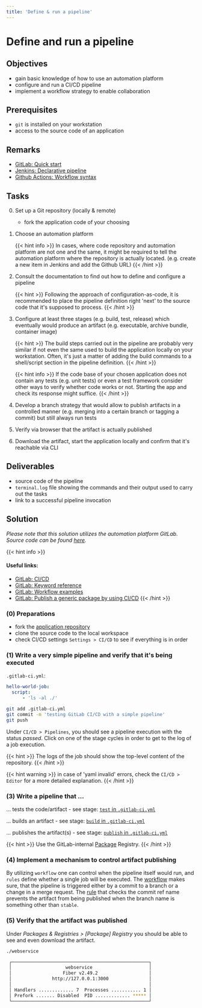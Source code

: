 ```yaml
---
title: 'Define & run a pipeline'
---
```



Define and run a pipeline
=========================


## Objectives

* gain basic knowledge of how to use an automation platform
* configure and run a CI/CD pipeline
* implement a workflow strategy to enable collaboration 


## Prerequisites

* `git` is installed on your workstation
* access to the source code of an application


## Remarks

* [GitLab: Quick start](https://docs.gitlab.com/ee/ci/quick_start/)
* [Jenkins: Declarative pipeline](https://www.jenkins.io/doc/book/pipeline/syntax/#declarative-pipeline)
* [Github Actions: Workflow syntax](https://docs.github.com/en/actions/reference/workflow-syntax-for-github-actions)


## Tasks

0. Set up a Git repository (locally & remote)

   * fork the application code of your choosing

1. Choose an automation platform 

    {{< hint info >}}
In cases, where code repository and automation platform are not one and the same, it might be
required to tell the automation platform where the repository is actually located. (e.g. create a new
item in Jenkins and add the Github URL)
    {{< /hint >}}

2. Consult the documentation to find out how to define and configure a pipeline  

    {{< hint >}}
Following the approach of configuration-as-code, it is recommended to place the pipeline definition
right 'next' to the source code that it's supposed to process.
    {{< /hint >}}

3. Configure at least three stages (e.g. build, test, release) which eventually would produce an artifact
   (e.g. executable, archive bundle, container image) 

    {{< hint >}}
The build steps carried out in the pipeline are probably very similar if not even the same used to build
the application locally on your workstation. Often, it's just a matter of adding the build commands to a shell/script
section in the pipeline definition.
    {{< /hint >}}

    {{< hint info >}}
If the code base of your chosen application does not contain any tests (e.g. unit tests) or even a test framework 
consider other ways to verify whether code works or not. Starting the app and check its response might suffice.
    {{< /hint >}}

4. Develop a branch strategy that would allow to publish artifacts in a controlled manner (e.g. merging into a certain
   branch or tagging a commit) but still always run tests 

5. Verify via browser that the artifact is actually published

6. Download the artifact, start the application locally and confirm that it's reachable via CLI


## Deliverables

* source code of the pipeline
* `terminal.log` file showing the commands and their output used to carry out the tasks
* link to a successful pipeline invocation


## Solution

*Please note that this solution utilizes the automation platform GitLab. Source code
can be found
[here](https://github.com/lucendio/lecture-devops-code/tree/master/exercises/define-and-run-pipeline).*

{{< hint info >}}
#### Useful links:
* [GitLab: CI/CD](https://docs.gitlab.com/ee/ci/README.html)
* [GitLab: Keyword reference](https://docs.gitlab.com/ee/ci/yaml/README.html)
* [GitLab: Workflow examples](https://docs.gitlab.com/ee/ci/yaml/workflow.html)
* [GitLab: Publish a generic package by using CI/CD](https://docs.gitlab.com/ee/user/packages/generic_packages/#publish-a-generic-package-by-using-cicd)
{{< /hint >}}


### (0) Preparations

* fork the [application repository](https://gitlab.bht-berlin.de/fb6-wp11-devops/webservice) 
* clone the source code to the local workspace
* check CI/CD settings `Settings > CI/CD` to see if everything is in order


### (1) Write a very simple pipeline and verify that it's being executed

`.gitlab-ci.yml`:
```yml
hello-world-job:
  script:
      - 'ls -al ./'
```

```bash
git add .gitlab-ci.yml
git commit -m 'testing GitLab CI/CD with a simple pipeline'
git push
```

Under `CI/CD > Pipelines`, you should see a pipeline execution with the status *passed*. Click on one of
the stage cycles in order to get to the log of a job execution. 

{{< hint >}}
The logs of the job should show the top-level content of the repository.
{{< /hint >}}

{{< hint warning >}}
in case of 'yaml invalid' errors, check the `CI/CD > Editor` for a more detailed explanation.
{{< /hint >}}


### (3) Write a pipeline that ...

... tests the code/artifact - see stage:
[`test` in `.gitlab-ci.yml`](https://github.com/lucendio/lecture-devops-code/blob/911cb6dab66674aa71789568494a27dc58108491/exercises/define-and-run-pipeline/.gitlab-ci.yml#L23:L28)

... builds an artifact - see stage:
[`build` in `.gitlab-ci.yml`](https://github.com/lucendio/lecture-devops-code/blob/911cb6dab66674aa71789568494a27dc58108491/exercises/define-and-run-pipeline/.gitlab-ci.yml#L31:L43)

... publishes the artifact(s) - see stage:
[`publish` in `.gitlab-ci.yml`](https://github.com/lucendio/lecture-devops-code/blob/911cb6dab66674aa71789568494a27dc58108491/exercises/define-and-run-pipeline/.gitlab-ci.yml#L46:L67)

{{< hint >}}
Use the GitLab-internal [Package](https://docs.gitlab.com/ee/user/packages/package_registry/) Registry.
{{< /hint >}}


### (4) Implement a mechanism to control artifact publishing

By utilizing `workflow` one can control when the pipeline itself would run, and `rules` define whether a single job will
be executed. The [workflow](https://github.com/lucendio/lecture-devops-code/blob/911cb6dab66674aa71789568494a27dc58108491/exercises/define-and-run-pipeline/.gitlab-ci.yml#L1:L12)
makes sure, that the pipeline is triggered either by a commit to a branch or a change in a merge request.
The [rule](https://github.com/lucendio/lecture-devops-code/blob/911cb6dab66674aa71789568494a27dc58108491/exercises/define-and-run-pipeline/.gitlab-ci.yml#L49:L50)
that checks the commit ref name prevents the artifact from being published when the branch name is something other than
`stable`.

### (5) Verify that the artifact was published

Under *Packages & Registries > [Package] Registry* you should be able to see and even
download the artifact.

```bash
./webservice 

 ┌───────────────────────────────────────────────────┐ 
 │                    webservice                     │ 
 │                   Fiber v2.49.2                   │ 
 │               http://127.0.0.1:3000               │ 
 │                                                   │ 
 │ Handlers ............. 7  Processes ........... 1 │ 
 │ Prefork ....... Disabled  PID ............. ***** │ 
 └───────────────────────────────────────────────────┘ 

```

